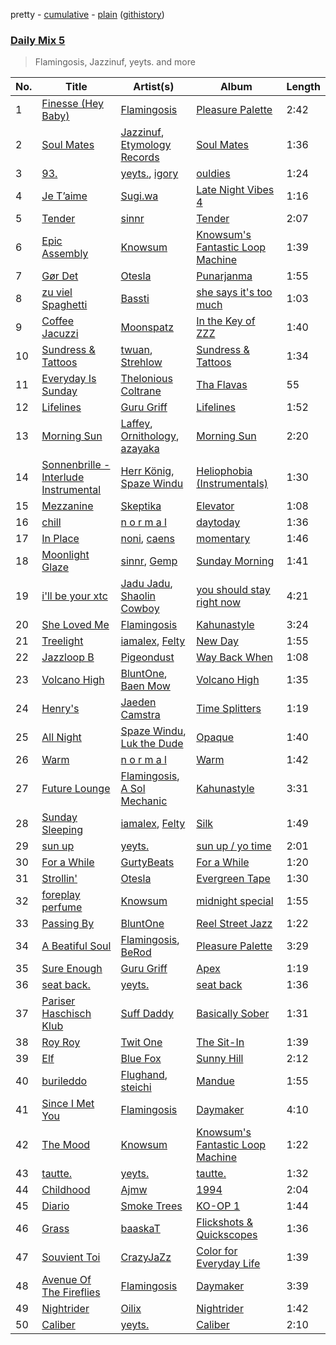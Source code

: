 pretty - [cumulative](/playlists/cumulative/Daily%20Mix%205.md) - [plain](/playlists/plain/37i9dQZF1E36TO0q54WsJv) ([githistory](https://github.githistory.xyz/vitokorn/spotify-playlist-archive/blob/master/playlists/plain/37i9dQZF1E36TO0q54WsJv))

### [Daily Mix 5](https://open.spotify.com/playlist/37i9dQZF1E36TO0q54WsJv)

> Flamingosis, Jazzinuf, yeyts. and more

| No. | Title | Artist(s) | Album | Length |
|---|---|---|---|---|
| 1 | [Finesse (Hey Baby)](https://open.spotify.com/track/2ysdZYZjBbBJJEycKcnlSu) | [Flamingosis](https://open.spotify.com/artist/75cW8FFekyCjj0mfZM1Gfb) | [Pleasure Palette](https://open.spotify.com/album/50k0JWCNR4LkYDvgeF9Mzp) | 2:42 |
| 2 | [Soul Mates](https://open.spotify.com/track/7pFRhCj70NUNZG4xMDEQj8) | [Jazzinuf](https://open.spotify.com/artist/6rJ1GwtHin2BJbKLuNn9pi), [Etymology Records](https://open.spotify.com/artist/6sHwGhhYxjbUEiT06hnt20) | [Soul Mates](https://open.spotify.com/album/0FlFKikrKvQwyWgkItuS4S) | 1:36 |
| 3 | [93.](https://open.spotify.com/track/3wB5zknP24ao7UU7RcLxgB) | [yeyts.](https://open.spotify.com/artist/4fawpeTlkJtDMXDzJmBYSR), [igory](https://open.spotify.com/artist/1TPZvujEmCbb9Yw7QwoTH9) | [ouldies](https://open.spotify.com/album/5PnTCOjdRXgtrrL3gCB2Yi) | 1:24 |
| 4 | [Je T’aime](https://open.spotify.com/track/2B0UezheyCxqnjRO5AG0j9) | [Sugi.wa](https://open.spotify.com/artist/0XUBVuE1odesNug0oKt9Me) | [Late Night Vibes 4](https://open.spotify.com/album/4iKhCDsroRhqBYIBfrSFHE) | 1:16 |
| 5 | [Tender](https://open.spotify.com/track/3LZgZHExyTm0dnWXb4sazx) | [sinnr](https://open.spotify.com/artist/4rgy5K4lHDLbaSC1MMuY5m) | [Tender](https://open.spotify.com/album/2nCDmjZnbXVhhrMoOEnS5I) | 2:07 |
| 6 | [Epic Assembly](https://open.spotify.com/track/5UzfCFn1t25ce9cdIth7wm) | [Knowsum](https://open.spotify.com/artist/5n286gaq2TJok5XfBjSX7q) | [Knowsum's Fantastic Loop Machine](https://open.spotify.com/album/2MMY1avNjWIohDVwCYinGc) | 1:39 |
| 7 | [Gør Det](https://open.spotify.com/track/7g0zTrhxuhwMIjIj1VvMQh) | [Otesla](https://open.spotify.com/artist/4TcaTULxuMBvC57uafRGIE) | [Punarjanma](https://open.spotify.com/album/0TEldwFX4RcTwom5GDhYVO) | 1:55 |
| 8 | [zu viel Spaghetti](https://open.spotify.com/track/4J4gflaj2RLoK15KJQ4FJW) | [Bassti](https://open.spotify.com/artist/0tFVT92PBHTTLoKmS8WbFP) | [she says it's too much](https://open.spotify.com/album/34m9KdrtcdJxhA6QRGbN69) | 1:03 |
| 9 | [Coffee Jacuzzi](https://open.spotify.com/track/5nWmUMwo2HoSBQXEXgnZnZ) | [Moonspatz](https://open.spotify.com/artist/63Cv3MetKEN8bhsAo4n6nK) | [In the Key of ZZZ](https://open.spotify.com/album/1R2jgvLHcK1Dx7k0MIXIKs) | 1:40 |
| 10 | [Sundress & Tattoos](https://open.spotify.com/track/4L0aj6GxRyDoPuCZq7qsIc) | [twuan](https://open.spotify.com/artist/5T0wPeBVC0F7uEbIr8JKE5), [Strehlow](https://open.spotify.com/artist/1pUWzVmu8ACMnIAu9BsOHm) | [Sundress & Tattoos](https://open.spotify.com/album/43HC66ToQZ5zUatxG5oI0t) | 1:34 |
| 11 | [Everyday Is Sunday](https://open.spotify.com/track/2uszN6H6j1mMQYmw3h4oM6) | [Thelonious Coltrane](https://open.spotify.com/artist/6iXZPP5qLB2dtIQ4WuNk9M) | [Tha Flavas](https://open.spotify.com/album/4W9mq67wU8qBlndOrYFag3) | 55 |
| 12 | [Lifelines](https://open.spotify.com/track/7uh5rZUUzG97AZVcckx66d) | [Guru Griff](https://open.spotify.com/artist/5Z5xacWm71NpXvZwLJf2B8) | [Lifelines](https://open.spotify.com/album/0l2vVuewGfx166ms8UpQG3) | 1:52 |
| 13 | [Morning Sun](https://open.spotify.com/track/54s96Z1GPxY0YjTkZPDbDq) | [Laffey](https://open.spotify.com/artist/7LWdcPFBFcRaamGjIJbPV7), [Ornithology](https://open.spotify.com/artist/1EpXwbpQDflfGg6juJz89j), [azayaka](https://open.spotify.com/artist/6NlDyXtng5iheiZRAzt4NF) | [Morning Sun](https://open.spotify.com/album/1NV2iVj9ZMGOfIecW7R43n) | 2:20 |
| 14 | [Sonnenbrille - Interlude Instrumental](https://open.spotify.com/track/2UgJbW5d2FXB48dRuG0qXg) | [Herr König](https://open.spotify.com/artist/4xBsbaeBUFoD36Wm33QUwy), [Spaze Windu](https://open.spotify.com/artist/0yAQ48yJ94zWFTs0YUIdcE) | [Heliophobia (Instrumentals)](https://open.spotify.com/album/0rzU2TnLdDBco3dRxu6919) | 1:30 |
| 15 | [Mezzanine](https://open.spotify.com/track/1bP59aR3hnITCLDkV0sy9o) | [Skeptika](https://open.spotify.com/artist/34yxdeDhSnUVmM0DZcExpT) | [Elevator](https://open.spotify.com/album/60j9qTA8a7PhaRja4WtvLO) | 1:08 |
| 16 | [chill](https://open.spotify.com/track/1XgS9cggpja1lMxUQRkkms) | [n o r m a l](https://open.spotify.com/artist/299YwUx9tIS10VkkAujnMt) | [daytoday](https://open.spotify.com/album/2HcDKxzwSPuYuWomK9JKzR) | 1:36 |
| 17 | [In Place](https://open.spotify.com/track/1JaVlkQgEeG4oiQhxDm0C7) | [noni](https://open.spotify.com/artist/0bBJ13wnqpIMpCGiz8SMRF), [caens](https://open.spotify.com/artist/39sVKctQJ28PsdlyzbVWgP) | [momentary](https://open.spotify.com/album/5fvorzbUTWidtBxCiyuThq) | 1:46 |
| 18 | [Moonlight Glaze](https://open.spotify.com/track/60HqCPDN34BrNAoqVt5J4g) | [sinnr](https://open.spotify.com/artist/4rgy5K4lHDLbaSC1MMuY5m), [Gemp](https://open.spotify.com/artist/7aGBJiUws3qcoRhY2lUizy) | [Sunday Morning](https://open.spotify.com/album/4fNLoj7hNH2TUmhXfzQhR4) | 1:41 |
| 19 | [i'll be your xtc](https://open.spotify.com/track/3LAvzQTWEEILoz5ghyoZLP) | [Jadu Jadu](https://open.spotify.com/artist/2Oe3qtPntosByl21BCcUSc), [Shaolin Cowboy](https://open.spotify.com/artist/3SLV96o2Xa4oOZpSl5FwgD) | [you should stay right now](https://open.spotify.com/album/1WWKLea8iFDataD92oFoJw) | 4:21 |
| 20 | [She Loved Me](https://open.spotify.com/track/1410CeqTv71NfKp8F7TyE0) | [Flamingosis](https://open.spotify.com/artist/75cW8FFekyCjj0mfZM1Gfb) | [Kahunastyle](https://open.spotify.com/album/6U8bfBeech6FeRVMScdw0J) | 3:24 |
| 21 | [Treelight](https://open.spotify.com/track/5wto8WidZ38x2ciHUiiDJe) | [iamalex](https://open.spotify.com/artist/6M6LWvHKgBle8SUtSpq6SU), [Felty](https://open.spotify.com/artist/5zNV6mtDd7Bo9ncZws9TFG) | [New Day](https://open.spotify.com/album/1TmjwoPC6IJpDfAvS9L1sU) | 1:55 |
| 22 | [Jazzloop B](https://open.spotify.com/track/4tRBd85b19I38u3O0jlOAn) | [Pigeondust](https://open.spotify.com/artist/3ZGFuMnNyyCIAnq5vARz1W) | [Way Back When](https://open.spotify.com/album/087hIkEK0BxKSVELZumiy5) | 1:08 |
| 23 | [Volcano High](https://open.spotify.com/track/4JYEPhNyjbD03XuHb8oz57) | [BluntOne](https://open.spotify.com/artist/225l1KEprObX8xgl8xo2Gc), [Baen Mow](https://open.spotify.com/artist/2mt3wR9B4tg9KXvICFYhqM) | [Volcano High](https://open.spotify.com/album/6rkhnW8WvXYxYBXHJoDWtz) | 1:35 |
| 24 | [Henry's](https://open.spotify.com/track/3HPXEQ1BVaYo1eyGwawCuQ) | [Jaeden Camstra](https://open.spotify.com/artist/1xOgtDBKnZvSLAgCVSOmNH) | [Time Splitters](https://open.spotify.com/album/0hMPyFBhCP07ICfOuZoV0w) | 1:19 |
| 25 | [All Night](https://open.spotify.com/track/5boBifgr3z0kpr6qtZaOil) | [Spaze Windu](https://open.spotify.com/artist/0yAQ48yJ94zWFTs0YUIdcE), [Luk the Dude](https://open.spotify.com/artist/1PAbGCaNN3MsBj89AZIRdM) | [Opaque](https://open.spotify.com/album/6jTRaWQrqhd7Sqodh6zfte) | 1:40 |
| 26 | [Warm](https://open.spotify.com/track/3HOpesm3Wp02f7cTPx3q9r) | [n o r m a l](https://open.spotify.com/artist/299YwUx9tIS10VkkAujnMt) | [Warm](https://open.spotify.com/album/4rnEQu4RyN8Gdnulqjtx8e) | 1:42 |
| 27 | [Future Lounge](https://open.spotify.com/track/4AGRuWEVBROJ3oJLiQvGcS) | [Flamingosis](https://open.spotify.com/artist/75cW8FFekyCjj0mfZM1Gfb), [A Sol Mechanic](https://open.spotify.com/artist/5Xem3S9DZ7QRxNszgDvRIh) | [Kahunastyle](https://open.spotify.com/album/6U8bfBeech6FeRVMScdw0J) | 3:31 |
| 28 | [Sunday Sleeping](https://open.spotify.com/track/0XLzLnv1ZvMXs6xE7Xm98V) | [iamalex](https://open.spotify.com/artist/6M6LWvHKgBle8SUtSpq6SU), [Felty](https://open.spotify.com/artist/5zNV6mtDd7Bo9ncZws9TFG) | [Silk](https://open.spotify.com/album/6o2VDwVvjwHhsScdie2qSa) | 1:49 |
| 29 | [sun up](https://open.spotify.com/track/26NVDe5ZyVtx7mtDvfOSvl) | [yeyts.](https://open.spotify.com/artist/4fawpeTlkJtDMXDzJmBYSR) | [sun up / yo time](https://open.spotify.com/album/6FNFPzj956LkL4eDFxZ1O8) | 2:01 |
| 30 | [For a While](https://open.spotify.com/track/6aH2oPl3EUUvq06BAJ27q3) | [GurtyBeats](https://open.spotify.com/artist/5uho8NPQ2MAnDKEVhBdsJ8) | [For a While](https://open.spotify.com/album/1UR9ou9JEPqfvPUlhRqcA1) | 1:20 |
| 31 | [Strollin'](https://open.spotify.com/track/7HRT9lVuGtajZd9An3IsO8) | [Otesla](https://open.spotify.com/artist/4TcaTULxuMBvC57uafRGIE) | [Evergreen Tape](https://open.spotify.com/album/3CS8OLeoJnui9S8iYP8TuZ) | 1:30 |
| 32 | [foreplay perfume](https://open.spotify.com/track/6LAyR6XDWI4fkESEkAhehx) | [Knowsum](https://open.spotify.com/artist/5n286gaq2TJok5XfBjSX7q) | [midnight special](https://open.spotify.com/album/5YOL7cRFekvhQ2CmItnQzu) | 1:55 |
| 33 | [Passing By](https://open.spotify.com/track/2vR6XL1xNGVrM4RcuLOo8L) | [BluntOne](https://open.spotify.com/artist/225l1KEprObX8xgl8xo2Gc) | [Reel Street Jazz](https://open.spotify.com/album/3wVdXJVUptDNRjEb92jjsc) | 1:22 |
| 34 | [A Beatiful Soul](https://open.spotify.com/track/0hlJetNpGHjQCe2Xtrn56Q) | [Flamingosis](https://open.spotify.com/artist/75cW8FFekyCjj0mfZM1Gfb), [BeRod](https://open.spotify.com/artist/7wZfyIzgRweHcUQlft2RTf) | [Pleasure Palette](https://open.spotify.com/album/50k0JWCNR4LkYDvgeF9Mzp) | 3:29 |
| 35 | [Sure Enough](https://open.spotify.com/track/235xpxJ8w9aBnsPTW6rsbN) | [Guru Griff](https://open.spotify.com/artist/5Z5xacWm71NpXvZwLJf2B8) | [Apex](https://open.spotify.com/album/7j0ybjPTpsxpneISnKAK3G) | 1:19 |
| 36 | [seat back.](https://open.spotify.com/track/2jy4stlMktn8pj9Iov3dEH) | [yeyts.](https://open.spotify.com/artist/4fawpeTlkJtDMXDzJmBYSR) | [seat back](https://open.spotify.com/album/7xc1FPjfJ5Fcfb58AcTGGb) | 1:36 |
| 37 | [Pariser Haschisch Klub](https://open.spotify.com/track/6wgg8XfsLyVSbjhi9tcfzr) | [Suff Daddy](https://open.spotify.com/artist/7BYXrz5LhCrix6A3EwPvU0) | [Basically Sober](https://open.spotify.com/album/2ViWXRhHag4vIYaKl7U194) | 1:31 |
| 38 | [Roy Roy](https://open.spotify.com/track/4NAGziR8mc4O2oxE3eLPvy) | [Twit One](https://open.spotify.com/artist/38OPqGlHHCPAsL87VM10Su) | [The Sit-In](https://open.spotify.com/album/6LUOAB6B6iCfZXoxdXy1sh) | 1:39 |
| 39 | [Elf](https://open.spotify.com/track/0niiRKkWIfssxMkmk2ulaD) | [Blue Fox](https://open.spotify.com/artist/4VfNwO9Vm7qytrCtUlwwGY) | [Sunny Hill](https://open.spotify.com/album/5ltt2AFAtv9AZfoejdimmB) | 2:12 |
| 40 | [burileddo](https://open.spotify.com/track/3grg9FOK2r3N3CQnfE9Jpq) | [Flughand](https://open.spotify.com/artist/6x5HLaMcoxaULXpgN0NJbb), [steichi](https://open.spotify.com/artist/6KjHEB4Dy7zHFoOMClXKQl) | [Mandue](https://open.spotify.com/album/4HnpdNtCxvNpBbqZxbXkeN) | 1:55 |
| 41 | [Since I Met You](https://open.spotify.com/track/6D9yKVrSIFVh51D956bSGt) | [Flamingosis](https://open.spotify.com/artist/75cW8FFekyCjj0mfZM1Gfb) | [Daymaker](https://open.spotify.com/album/61H3cb9u9WlaajR64UWu7c) | 4:10 |
| 42 | [The Mood](https://open.spotify.com/track/3wvjeozapMKpdZTyVtX7ev) | [Knowsum](https://open.spotify.com/artist/5n286gaq2TJok5XfBjSX7q) | [Knowsum's Fantastic Loop Machine](https://open.spotify.com/album/2MMY1avNjWIohDVwCYinGc) | 1:22 |
| 43 | [tautte.](https://open.spotify.com/track/1s4hyabSNBaPZGEgBY8acm) | [yeyts.](https://open.spotify.com/artist/4fawpeTlkJtDMXDzJmBYSR) | [tautte.](https://open.spotify.com/album/1fi4W0gE3Dh7WAOeyQRnNo) | 1:32 |
| 44 | [Childhood](https://open.spotify.com/track/1gW7i7xSt7DS7YxR8ZfDuy) | [Ajmw](https://open.spotify.com/artist/64StAk1W7veJKQ9x0rlE2R) | [1994](https://open.spotify.com/album/4UQrO2Lnf8BWfWrgHhejLP) | 2:04 |
| 45 | [Diario](https://open.spotify.com/track/5MRDSu29drIYP7MJ09PWBQ) | [Smoke Trees](https://open.spotify.com/artist/6cN5TvotJoRbhYHoCHw8BI) | [KO-OP 1](https://open.spotify.com/album/7GmrU9fqWkidhzrYtXg1fa) | 1:44 |
| 46 | [Grass](https://open.spotify.com/track/5kW0OfDpUk7438Rtp4iME7) | [baaskaT](https://open.spotify.com/artist/0mvxieGhMmy9gnbYGYtnI6) | [Flickshots & Quickscopes](https://open.spotify.com/album/2TR1uEsxzXktTAltkGhBFH) | 1:36 |
| 47 | [Souvient Toi](https://open.spotify.com/track/5IwrL8eQt78FO3ddPd0N8o) | [CrazyJaZz](https://open.spotify.com/artist/7nT0BfoHBOjL5yGLTRLmhm) | [Color for Everyday Life](https://open.spotify.com/album/3m1tPbzJpjyrtJtNw91YGo) | 1:39 |
| 48 | [Avenue Of The Fireflies](https://open.spotify.com/track/4sFLrUl0Omp65zLQEJZcNB) | [Flamingosis](https://open.spotify.com/artist/75cW8FFekyCjj0mfZM1Gfb) | [Daymaker](https://open.spotify.com/album/61H3cb9u9WlaajR64UWu7c) | 3:39 |
| 49 | [Nightrider](https://open.spotify.com/track/17JtBnNxYdyS1t0ptxpbKL) | [Oilix](https://open.spotify.com/artist/5hXOmfSG0AUYWd2ipat82x) | [Nightrider](https://open.spotify.com/album/4AoIAUzEIwcTqJXPxbBKcp) | 1:42 |
| 50 | [Caliber](https://open.spotify.com/track/6nk3juaB3mIKFJq8UcmpDU) | [yeyts.](https://open.spotify.com/artist/4fawpeTlkJtDMXDzJmBYSR) | [Caliber](https://open.spotify.com/album/4VBkwvUerwiwJbkY6zlRXK) | 2:10 |